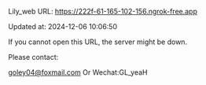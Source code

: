 Lily_web URL: https://222f-61-165-102-156.ngrok-free.app

Updated at: 2024-12-06 10:06:50

If you cannot open this URL, the server might be down.

Please contact: 

goley04@foxmail.com Or Wechat:GL_yeaH